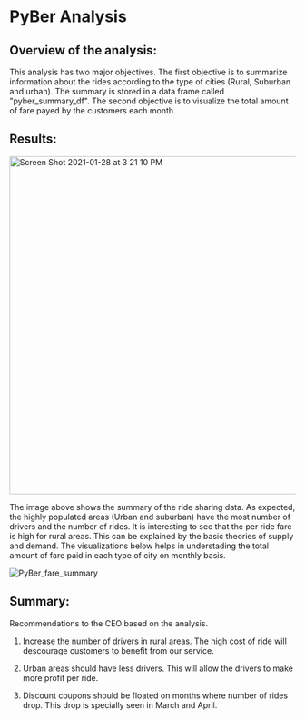 # PyBer Analysis

## Overview of the analysis:

This analysis has two major objectives. The first objective is to summarize information about the rides according to the type of cities (Rural, Suburban and urban).
The summary is stored in a data frame called "pyber_summary_df". The second objective is to visualize the total amount of fare payed by the customers each month.

## Results:

<img width="596" alt="Screen Shot 2021-01-28 at 3 21 10 PM" src="https://user-images.githubusercontent.com/73799417/106194276-9810aa00-617c-11eb-9771-4871e7acf9de.png">

The image above shows the summary of the ride sharing data. As expected, the highly populated areas (Urban and suburban) have the most number of drivers and the number of rides. It is interesting to see that the per ride fare is high for rural areas. This can be explained by the basic theories of supply and demand. The visualizations below helps in understading the total amount of fare paid in each type of city on monthly basis.

![PyBer_fare_summary](https://user-images.githubusercontent.com/73799417/106194961-84197800-617d-11eb-8cde-3de9e6fd44af.png)


## Summary:

Recommendations to the CEO based on the analysis.


1) Increase the number of drivers in rural areas. The high cost of ride will descourage customers to benefit from our service.

2) Urban areas should have less drivers. This will allow the drivers to make more profit per ride.

3) Discount coupons should be floated on months where number of rides drop. This drop is specially seen in March and April.


